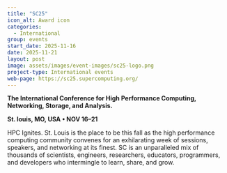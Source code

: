 ```yaml
---
title: "SC25"
icon_alt: Award icon
categories:
  - International
group: events
start_date: 2025-11-16
date: 2025-11-21
layout: post
image: assets/images/event-images/sc25-logo.png
project-type: International events
web-page: https://sc25.supercomputing.org/
---
```


**The International Conference for High Performance Computing, Networking, Storage, and Analysis.** 

**St. louis, MO, USA • NOV 16–21**

HPC Ignites. St. Louis is the place to be this fall as the high performance computing community convenes for an exhilarating week of sessions, speakers, and networking at its finest. SC is an unparalleled mix of thousands of scientists, engineers, researchers, educators, programmers, and developers who intermingle to learn, share, and grow.

